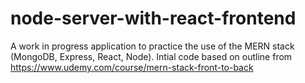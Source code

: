 # node-server-with-react-frontend
A work in progress application to practice the use of the MERN stack (MongoDB, Express, React, Node).
Intial code based on outline from https://www.udemy.com/course/mern-stack-front-to-back
